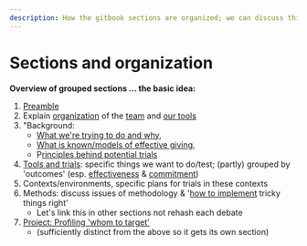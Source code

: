 ```yaml
---
description: How the gitbook sections are organized; we can discuss this
---
```


# Sections and organization

**Overview of grouped sections ... the basic idea:**

1. [Preamble](../)
2. Explain [organization](sections-and-organization.md) of the [team](our-team-and-resources.md) and [our tools ](https://github.com/daaronr/effective_giving_market_testing/tree/76fd750340efe8794ed505cc87e8e0905ddeb98e/organization-and-overview/how-this-gitbook-works/README.md)
3. "Background:
   * [What we're trying to do and why](../background/the-challenge-how-little-we-know-about-drivers-of-effective-ineffective-giving.md),
   * [What is known/models of effective giving](../background/models-theories-psychological-norms.md), 
   * P[rinciples behind potential trials](../background/tools-interventions-principles.md)
4. [Tools and trials](../proposed-tools-for-motivating-effective-giving/tools-and-trials-overview.md): specific things we want to do/test; \(partly\) grouped by 'outcomes' \(esp. [effectiveness](../proposed-tools-for-motivating-effective-giving/oc-effective-donation-consider-effectiveness/) & [commitment](../proposed-tools-for-motivating-effective-giving/moral-duty-of-well-off/)\)
5. Contexts/environments, specific plans for trials in these contexts
6. Methods: discuss issues of methodology & '[how to implement](https://github.com/daaronr/effective_giving_market_testing/tree/76fd750340efe8794ed505cc87e8e0905ddeb98e/contexts-and-environments-for-testing/implementation-and-collecting-data-issues/README.md) tricky things right' 
   * Let's link this in other sections not rehash each debate
7. [Project: Profiling 'whom to target' ](../profiling-and-segmentation/profiling-discussion.md)
   * \(sufficiently distinct from the above so it gets its own section\) 

